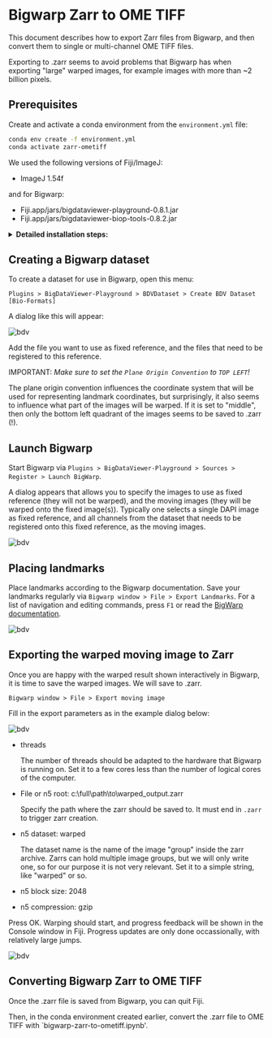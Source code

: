# Bigwarp Zarr to OME TIFF

This document describes how to export Zarr files from Bigwarp, and then convert them to single or multi-channel OME TIFF files.

Exporting to .zarr seems to avoid problems that Bigwarp has when exporting "large" warped images, for example images with more than ~2 billion pixels.

## Prerequisites

Create and activate a conda environment from the `environment.yml` file:

```bash
conda env create -f environment.yml
conda activate zarr-ometiff
```

We used the following versions of Fiji/ImageJ:

- ImageJ 1.54f

and for Bigwarp:

- Fiji.app/jars/bigdataviewer-playground-0.8.1.jar
- Fiji.app/jars/bigdataviewer-biop-tools-0.8.2.jar

<details>
  <summary><b>Detailed installation steps:</b></summary>

  1. Install [Fiji 1.54f](https://imagej.net/software/fiji/downloads)
  2. In Fiji, go to `Help > Update...`
  3. Click on `Manage Update Sites`
      * Enable `PTBIOP`
  4. Click on `Apply and Close` and then on `Apply Changes` to install the Bigdataviewer and Bigwarp plugins.
     
</details>

## Creating a Bigwarp dataset

To create a dataset for use in Bigwarp, open this menu:

`Plugins > BigDataViewer-Playground > BDVDataset > Create BDV Dataset [Bio-Formats]`

A dialog like this will appear:

![bdv](docs/create_bdv_dataset_bioformats.png)

Add the file you want to use as fixed reference, and the files that need to be registered to this reference.

IMPORTANT: *Make sure to set the `Plane Origin Convention` to `TOP LEFT`!*

The plane origin convention influences the coordinate system that will be used for representing landmark coordinates, but surprisingly, it also seems to influence what part of the images will be warped. If it is set to "middle", then only the bottom left quadrant of the images seems to be saved to .zarr (!).

## Launch Bigwarp

Start Bigwarp via `Plugins > BigDataViewer-Playground > Sources > Register > Launch BigWarp`.

A dialog appears that allows you to specify the images to use as fixed reference (they will not be warped), and the moving images (they will be warped onto the fixed image(s)). Typically one selects a single DAPI image as fixed reference, and all channels from the dataset that needs to be registered onto this fixed reference, as the moving images.

![bdv](docs/launch_bigwarp.png)


## Placing landmarks

Place landmarks according to the Bigwarp documentation. Save your landmarks regularly via `Bigwarp window > File > Export Landmarks`. For a list of navigation and editing commands, press `F1` or read the [BigWarp documentation](https://imagej.net/plugins/bigwarp).

![bdv](docs/save_landmarks.png)

## Exporting the warped moving image to Zarr

Once you are happy with the warped result shown interactively in Bigwarp, it is time to save the warped images. We will save to .zarr.

`Bigwarp window > File > Export moving image` 

Fill in the export parameters as in the example dialog below:

![bdv](docs/export_moving_image.png)

- threads

  The number of threads should be adapted to the hardware that Bigwarp is running on. Set it to a few cores less than the number of logical cores of the computer.
- File or n5 root: c:\full\path\to\warped_output.zarr

  Specify the path where the zarr should be saved to. It must end in `.zarr` to trigger zarr creation.
- n5 dataset: warped

  The dataset name is the name of the image "group" inside the zarr archive. Zarrs can hold multiple image groups, but we will only write one, so for our purpose it is not very relevant. Set it to a simple string, like "warped" or so.
- n5 block size: 2048
- n5 compression: gzip

Press OK. Warping should start, and progress feedback will be shown in the Console window in Fiji. Progress updates are only done occassionally, with relatively large jumps.

![bdv](docs/progress_feedback.png)

## Converting Bigwarp Zarr to OME TIFF

Once the .zarr file is saved from Bigwarp, you can quit Fiji.

Then, in the conda environment created earlier, convert the .zarr file to OME TIFF with `bigwarp-zarr-to-ometiff.ipynb'.

